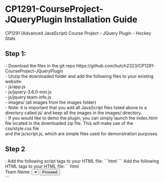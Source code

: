 # CP1291-CourseProject-JQueryPlugin Installation Guide
CP1291 (Advanced JavaScript) Course Project - JQuery Plugin - Hockey Stats

<h2>Step 1:</h2>
  - Download the files in the git repo https://github.com/hutch2323/CP1291-CourseProject-JQueryPlugin</br>
  - Unzip the downloaded folder and add the following files to your existing website:</br>
      - js/app.js</br>
      - js/jquery-3.6.0-min.js</br>
      - js/jquery.team-info.js</br>
      - images/ (all images from the images folder)</br>
  - Note: it is important that you add all JavaScript files listed above to a directory called js/ and keep all the images in the images/ directory.</br>
  - If you would like to demo the plugin, you can simply launch the index.html file located in the downloaded zip file. This will make use of the css/style.css file</br>
    and the js/script.js, which are simple files used for demonstration purposes.</br>
  
<h2>Step 2</h2>:
Add the following script tags to your HTML file:
```html
<script src="js/jquery-3.6.0-min.js" type="text/javascript"></script>
<!-- YOUR JS FILE GOES HERE -->
<script src="js/jquery.team-info.js" type="text/javascript"></script>
<script src="js/app.js" type="text/javascript"></script>
```
Add the following HTML tags to your HTML file:
```html
<div id="teamStats">
  <label for="teamName">Team Name:</label>
  <select id ="teamSelector"></select>
  <input type="button" id="proceed" value="Proceed">
</div>
```


